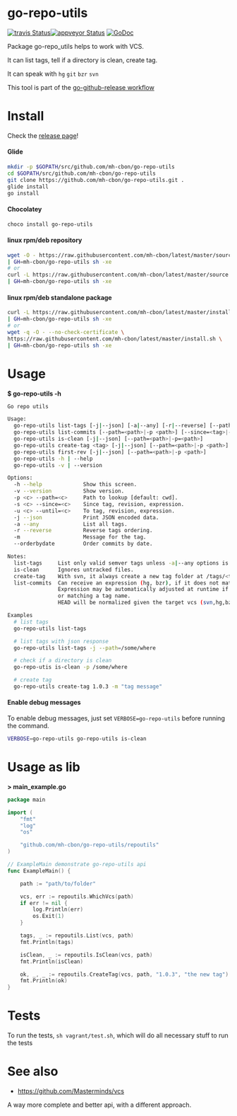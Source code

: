 # go-repo-utils

[![travis Status](https://travis-ci.org/mh-cbon/go-repo-utils.svg?branch=master)](https://travis-ci.org/mh-cbon/go-repo-utils)[![appveyor Status](https://ci.appveyor.com/api/projects/status/github/mh-cbon/go-repo-utils?branch=master&svg=true)](https://ci.appveyor.com/project/mh-cbon/go-repo-utils)
[![GoDoc](https://godoc.org/github.com/mh-cbon/go-repo-utils?status.svg)](http://godoc.org/github.com/mh-cbon/go-repo-utils)


Package go-repo_utils helps to work with VCS.

It can list tags, tell if a directory is clean, create tag.

It can speak with `hg` `git` `bzr` `svn`

This tool is part of the [go-github-release workflow](https://github.com/mh-cbon/go-github-release)

# Install

Check the [release page](https://github.com/mh-cbon/go-repo-utils/releases)!

#### Glide

```sh
mkdir -p $GOPATH/src/github.com/mh-cbon/go-repo-utils
cd $GOPATH/src/github.com/mh-cbon/go-repo-utils
git clone https://github.com/mh-cbon/go-repo-utils.git .
glide install
go install
```


#### Chocolatey
```sh
choco install go-repo-utils
```

#### linux rpm/deb repository
```sh
wget -O - https://raw.githubusercontent.com/mh-cbon/latest/master/source.sh \
| GH=mh-cbon/go-repo-utils sh -xe
# or
curl -L https://raw.githubusercontent.com/mh-cbon/latest/master/source.sh \
| GH=mh-cbon/go-repo-utils sh -xe
```

#### linux rpm/deb standalone package
```sh
curl -L https://raw.githubusercontent.com/mh-cbon/latest/master/install.sh \
| GH=mh-cbon/go-repo-utils sh -xe
# or
wget -q -O - --no-check-certificate \
https://raw.githubusercontent.com/mh-cbon/latest/master/install.sh \
| GH=mh-cbon/go-repo-utils sh -xe
```

# Usage

__$ go-repo-utils -h__
```sh
Go repo utils

Usage:
  go-repo-utils list-tags [-j|--json] [-a|--any] [-r|--reverse] [--path=<path>|-p <path>]
  go-repo-utils list-commits [--path=<path>|-p <path>] [--since=<tag>|-s <tag>] [--until=<tag>|-u <tag>] [-r|--reverse] [--orderbydate]
  go-repo-utils is-clean [-j|--json] [--path=<path>|-p=<path>]
  go-repo-utils create-tag <tag> [-j|--json] [--path=<path>|-p <path>] [-m <message>]
  go-repo-utils first-rev [-j|--json] [--path=<path>|-p <path>]
  go-repo-utils -h | --help
  go-repo-utils -v | --version

Options:
  -h --help             Show this screen.
  -v --version          Show version.
  -p <c> --path=<c>     Path to lookup [default: cwd].
  -s <c> --since=<c>    Since tag, revision, expression.
  -u <c> --until=<c>    To tag, revision, expression.
  -j --json             Print JSON encoded data.
  -a --any              List all tags.
  -r --reverse          Reverse tags ordering.
  -m                    Message for the tag.
  --orderbydate         Order commits by date.

Notes:
  list-tags     List only valid semver tags unless -a|--any options is provided.
  is-clean      Ignores untracked files.
  create-tag    With svn, it always create a new tag folder at /tags/<tag>.
  list-commits  Can receive an expression (hg, bzr), if it does not match a tag name.
                Expression may be automatically adjusted at runtime if it is empty (svn,hg,bzr),
                or matching a tag name.
                HEAD will be normalized given the target vcs (svn,hg,bzr).

Examples
  # list tags
  go-repo-utils list-tags

  # list tags with json response
  go-repo-utils list-tags -j --path=/some/where

  # check if a directory is clean
  go-repo-utis is-clean -p /some/where

  # create tag
  go-repo-utils create-tag 1.0.3 -m "tag message"
```

#### Enable debug messages

To enable debug messages, just set `VERBOSE=go-repo-utils` before running the command.

```sh
VERBOSE=go-repo-utils go-repo-utils is-clean
```

# Usage as lib

__> main_example.go__
```go
package main

import (
	"fmt"
	"log"
	"os"

	"github.com/mh-cbon/go-repo-utils/repoutils"
)

// ExampleMain demonstrate go-repo-utils api
func ExampleMain() {

	path := "path/to/folder"

	vcs, err := repoutils.WhichVcs(path)
	if err != nil {
		log.Println(err)
		os.Exit(1)
	}

	tags, _ := repoutils.List(vcs, path)
	fmt.Println(tags)

	isClean, _ := repoutils.IsClean(vcs, path)
	fmt.Println(isClean)

	ok, _, _ := repoutils.CreateTag(vcs, path, "1.0.3", "the new tag")
	fmt.Println(ok)
}
```

# Tests

To run the tests, `sh vagrant/test.sh`, which will do all necessary stuff to run the tests

# See also

- https://github.com/Masterminds/vcs

A way more complete and better api, with a different approach.
